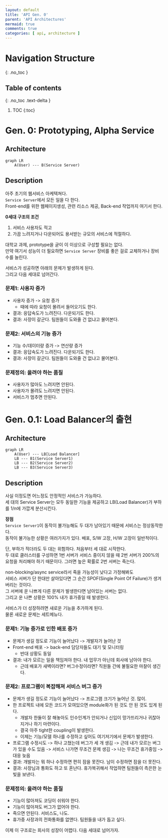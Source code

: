 ```yaml
---
layout: default
title: 'API Gen. 0'
parent: 'API Architectures'
mermaid: true
comments: true
categories: [ api, architecture ]
---
```

  
# Navigation Structure
{: .no_toc }

## Table of contents
{: .no_toc .text-delta }

1. TOC
{:toc}

# Gen. 0: Prototyping, Alpha Service
## Architecture

```mermaid
graph LR
    A(User) --- B(Service Server)
```

## Description
아주 초기의 웹서비스 아케텍쳐다.  
`Service Server`에서 모든 일을 다 한다.  
Front-end를 위한 웹페이지생성, 관련 리소스 제공, Back-end 작업까지 여기서 한다.  

**0세대 구조의 조건**  
1. 서비스 사용자도 적고
2. 가끔 느려지거나 다운되어도 용서받는 규모의 서비스에 적절하다.  

대학교 과제, prototype을 굳이 이 이상으로 구성할 필요는 없다.  
만약 여기서 성능이 더 필요하면 `Service Server` 장비를 좋은 걸로 교체하거나 장비 수를 늘린다.  
  
서비스가 성공하면 아래의 문제가 발생하게 된다.  
그리고 다음 세대로 넘어간다.  

### 문제1: 사용자 증가
- 사용자 증가 -> 요청 증가
  - 때에 따라 요청이 몰려서 들어오기도 한다.
- 결과: 응답속도가 느려진다. 다운되기도 한다.
- 결과: 사장이 갈군다. 팀원들이 도와줄 건 없냐고 물어본다.

### 문제2: 서비스의 기능 증가
- 기능 수/데이터량 증가 -> 연산량 증가
- 결과: 응답속도가 느려진다. 다운되기도 한다.
- 결과: 사장이 갈군다. 팀원들이 도와줄 건 없냐고 물어본다.

### 문제정의: 올려야 하는 품질
- 사용자가 많아도 느려지면 안된다.
- 사용자가 몰려도 느려지면 안된다.
- 서비스가 멈추면 안된다.

# Gen. 0.1: Load Balancer의 출현
## Architecture

```mermaid
graph LR
	A(User) --- LB[Load Balancer]
	LB --- B1(Service Server1)
	LB --- B2(Service Server2)
	LB --- B3(Service Server3)
```

## Description  
사실 이정도면 어느정도 안정적인 서비스가 가능하다.  
세 대의 Service Server는 모두 동일한 기능을 제공하고 LB(Load Balancer)가 부하를 1/n에 가깝게 분산시킨다.  

**장점**  
`Service Server1`이 동작이 불가능해도 두 대가 남아있기 때문에 서비스는 정상동작한다.  
동작이 불가능한 상황은 여러가지가 있다. 배포, S/W 고장, H/W 고장이 일반적이다.  

단, 부하가 적더라도 두 대는 위험하다. 처음부터 세 대로 시작한다.  
두 대로 클러스터를 구성하면 1번 서버가 서비스 중이지 않을 때 2번 서버가 200%의 요청을 처리해야 하기 때문이다. 그러면 높은 확률로 2번 서버는 죽는다.  

non-blocking/async service라서 죽을 가능성이 낮다고 가정해봐도  
서비스 서버가 단 한대만 살아있다면 그 순간 SPOF(Single Point Of Failure)가 생겨버리는 것이다.  
그 서버에 운 나쁘게 다른 문제가 발생한다면 남아있는 서버는 없다.  
그리고 운 나쁜 상황은 100% 내가 휴가중일 때 발생한다.  
  
서비스가 더 성장하려면 새로운 기능을 추가하게 된다.  
물론 새로운 문제는 세트메뉴다.  

### 문제1: 기능 증가로 인한 배포 증가
- 문제가 생길 정도로 기능이 늘어났다 -> 개발자가 늘어난 것
- Front-end 배포 -> back-end 담당자들도 대기 및 모니터링
	- 반대 상황도 동일
- 결과: 내가 모르는 일을 책임져야 한다. 내 업무가 아닌데 회사에 남아야 한다.
	- 근데 배포가 새벽이라면? 버그수정이라면? 직원들 간에 불필요한 마찰이 생긴다.

### 문제2: 프로그램이 복잡해져 서비스 버그 증가
- 문제가 생길 정도로 기능이 늘어났다 -> 프로그램 크기가 늘어난 것. 많이.
- 한 프로젝트 내에 모든 코드가 모여있으면 module화가 된 것도 안 된 것도 있게 된다.
	- 개발자 한둘이 잘 해놓아도 인수인계가 안되거나 신입이 망가뜨리거나 귀찮아지거나 하기 마련이다.
	- 결국 아주 tight한 coupling이 발생한다.
	- 이제는 기능/모델 하나를 수정하고 싶어도 여기저기에서 문제가 발생한다.
- 프로그램 수정시도 -> 하나 고쳤는데 버그가 세 개 생김 -> 근데 내가 모르는 버그가 있을 수도 있음 -> 서비스 나가면 무조건 문제 생김 -> 나는 무조건 휴가중임 -> 대응 늦음
- 결과: 개발자는 뭐 하나 수정하면 편히 잠을 못잔다. 남이 수정하면 잠을 더 못잔다.
- 결과: 사장님과 통화도 하고 또 혼난다. 휴가복귀해서 작업하면 팀원들이 측은한 눈빛을 보낸다.
  
### 문제정의: 올려야 하는 품질
- 기능이 많아져도 코딩이 쉬워야 한다.
- 기능이 많아져도 버그가 없어야 한다.
- 죽으면 안된다. 서비스도, 나도.
- 휴가중 사장과의 전화통화를 없앤다. 팀원들을 내가 돕고 싶다.

이제 이 구조로는 회사의 성장이 어렵다. 다음 세대로 넘어가자.

